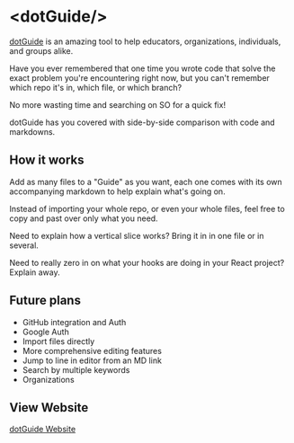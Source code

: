 # \<dotGuide/\>

[dotGuide](https://readme-c72e5.web.app/) is an amazing tool to help educators, organizations, individuals, and groups alike.

Have you ever remembered that one time you wrote code that solve the exact problem you're encountering right now, but you can't remember which repo it's in, which file, or which branch?

No more wasting time and searching on SO for a quick fix!

dotGuide has you covered with side-by-side comparison with code and markdowns.
## How it works

Add as many files to a "Guide" as you want, each one comes with its own accompanying markdown to help explain what's going on.

Instead of importing your whole repo, or even your whole files, feel free to copy and past over only what you need.

Need to explain how a vertical slice works? Bring it in in one file or in several.

Need to really zero in on what your hooks are doing in your React project? Explain away.

## Future plans

- GitHub integration and Auth
- Google Auth
- Import files directly
- More comprehensive editing features
- Jump to line in editor from an MD link
- Search by multiple keywords
- Organizations

## View Website

[dotGuide Website](https://readme-c72e5.web.app/)
